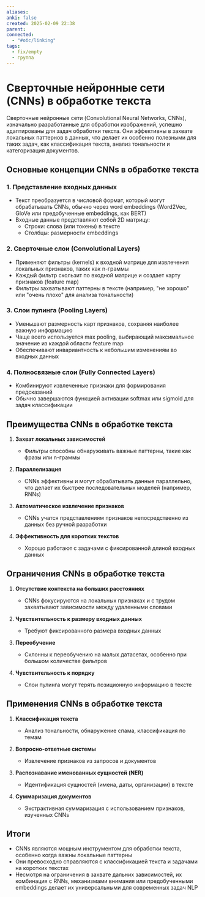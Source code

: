 ```yaml
---
aliases: 
anki: false
created: 2025-02-09 22:38
parent: 
connected:
  - "#обс/linking"
tags:
  - fix/empty
  - группа
---
```


# Сверточные нейронные сети (CNNs) в обработке текста

Сверточные нейронные сети (Convolutional Neural Networks, CNNs), изначально разработанные для обработки изображений, успешно адаптированы для задач обработки текста. Они эффективны в захвате локальных паттернов в данных, что делает их особенно полезными для таких задач, как классификация текста, анализ тональности и категоризация документов.

## Основные концепции CNNs в обработке текста

### 1. Представление входных данных
- Текст преобразуется в числовой формат, который могут обрабатывать CNNs, обычно через word embeddings (Word2Vec, GloVe или предобученные embeddings, как BERT)
- Входные данные представляют собой 2D матрицу:
  - Строки: слова (или токены) в тексте
  - Столбцы: размерности embeddings

### 2. Сверточные слои (Convolutional Layers)
- Применяют фильтры (kernels) к входной матрице для извлечения локальных признаков, таких как n-граммы
- Каждый фильтр скользит по входной матрице и создает карту признаков (feature map)
- Фильтры захватывают паттерны в тексте (например, "не хорошо" или "очень плохо" для анализа тональности)

### 3. Слои пулинга (Pooling Layers)
- Уменьшают размерность карт признаков, сохраняя наиболее важную информацию
- Чаще всего используется max pooling, выбирающий максимальное значение из каждой области feature map
- Обеспечивают инвариантность к небольшим изменениям во входных данных

### 4. Полносвязные слои (Fully Connected Layers)
- Комбинируют извлеченные признаки для формирования предсказаний
- Обычно завершаются функцией активации softmax или sigmoid для задач классификации

## Преимущества CNNs в обработке текста

1. **Захват локальных зависимостей**
   - Фильтры способны обнаруживать важные паттерны, такие как фразы или n-граммы

2. **Параллелизация**
   - CNNs эффективны и могут обрабатывать данные параллельно, что делает их быстрее последовательных моделей (например, RNNs)

3. **Автоматическое извлечение признаков**
   - CNNs учатся представлениям признаков непосредственно из данных без ручной разработки

4. **Эффективность для коротких текстов**
   - Хорошо работают с задачами с фиксированной длиной входных данных

## Ограничения CNNs в обработке текста

1. **Отсутствие контекста на больших расстояниях**
   - CNNs фокусируются на локальных признаках и с трудом захватывают зависимости между удаленными словами

2. **Чувствительность к размеру входных данных**
   - Требуют фиксированного размера входных данных

3. **Переобучение**
   - Склонны к переобучению на малых датасетах, особенно при большом количестве фильтров

4. **Чувствительность к порядку**
   - Слои пулинга могут терять позиционную информацию в тексте

## Применения CNNs в обработке текста

1. **Классификация текста**
   - Анализ тональности, обнаружение спама, классификация по темам

2. **Вопросно-ответные системы**
   - Извлечение признаков из запросов и документов

3. **Распознавание именованных сущностей (NER)**
   - Идентификация сущностей (имена, даты, организации) в тексте

4. **Суммаризация документов**
   - Экстрактивная суммаризация с использованием признаков, изученных CNNs

## Итоги

- CNNs являются мощным инструментом для обработки текста, особенно когда важны локальные паттерны
- Они превосходно справляются с классификацией текста и задачами на коротких текстах
- Несмотря на ограничения в захвате дальних зависимостей, их комбинация с RNNs, механизмами внимания или предобученными embeddings делает их универсальными для современных задач NLP